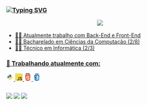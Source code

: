 ### [![Typing SVG](https://readme-typing-svg.herokuapp.com?color=%2336BCF7&lines=Hi%2C+I+am+Gabriel+and+I+am+Developer)](https://git.io/typing-svg)


<div align="center">  
  <a href="https://github.com/Waichiro">  
  <img height="180em" src="https://github-readme-stats.vercel.app/api/top-langs/?username=Waichiro&layout=compact&langs_count=7&theme=dark"/>
</div>
  
 <!-- [![GitHub Streak](http://github-readme-streak-stats.herokuapp.com?user=Waichiro&theme=highcontrast)](https://git.io/streak-stats) -->
  

- 👨‍💻 Atualmente trabalho com Back-End e Front-End
- 👨‍🎓 Bacharelado em Ciências da Computação (2/8)
- 👨‍💻 Técnico em Informática (2/3)



### 🔭 Trabalhando atualmente com:
<code><img height="20" src="https://raw.githubusercontent.com/github/explore/80688e429a7d4ef2fca1e82350fe8e3517d3494d/topics/python/python.png"></code>
<code><img height="20" src="https://raw.githubusercontent.com/github/explore/80688e429a7d4ef2fca1e82350fe8e3517d3494d/topics/javascript/javascript.png"></code>
<code><img height="20" src="https://raw.githubusercontent.com/github/explore/80688e429a7d4ef2fca1e82350fe8e3517d3494d/topics/html/html.png"></code>
<code><img height="20" src="https://raw.githubusercontent.com/github/explore/80688e429a7d4ef2fca1e82350fe8e3517d3494d/topics/css/css.png"></code>

##
 
<div> 
  
  
 
  <a href="https://www.instagram.com/gabriel.santos.jpg/" target="_blank"><img src="https://img.shields.io/badge/-Instagram-%23E4405F?style=for-the-badge&logo=instagram&logoColor=white" target="_blank"></a>
  <a href = "mailto:gabrielsantos98898@gmail.com"><img src="https://img.shields.io/badge/-Gmail-%23333?style=for-the-badge&logo=gmail&logoColor=white" target="_blank"></a>
  <a href="https://www.linkedin.com/in/gabriel-santos-b53632196/" target="_blank"><img src="https://img.shields.io/badge/-LinkedIn-%230077B5?style=for-the-badge&logo=linkedin&logoColor=white" target="_blank"></a> 
 
  
 
</div>


